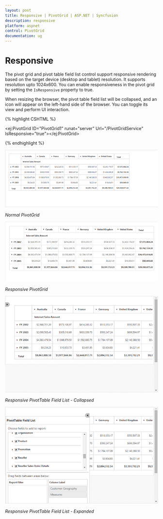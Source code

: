 ```yaml
---
layout: post
title: Responsive | PivotGrid | ASP.NET | Syncfusion
description: responsive
platform: aspnet
control: PivotGrid
documentation: ug
---
```


# Responsive

The pivot grid and pivot table field list control support responsive rendering based on the target device (desktop and tablet) resolution. It supports resolution upto 1024x600. You can enable responsiveness in the pivot grid by setting the `IsResponsive` property to true.
 
When resizing the browser, the pivot table field list will be collapsed, and an icon will appear on the left-hand side of the browser. You can toggle its view and perform UI interaction.

{% highlight CSHTML %}

<ej:PivotGrid ID="PivotGrid1" runat="server" Url="/PivotGridService" IsResponsive="true"></ej:PivotGrid>

{% endhighlight %}

![](Responsive-Layout_images/normal.png)

_Normal PivotGrid_

![](Responsive-Layout_images/responsive.png)

_Responsive PivotGrid_

![](Responsive-Layout_images/res-schema.png)

_Responsive PivotTable Field List - Collapsed_

![](Responsive-Layout_images/res-schema1.png)

_Responsive PivotTable Field List - Expanded_

